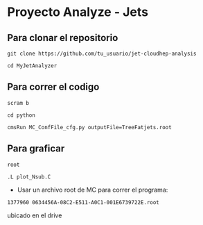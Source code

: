 # Proyecto Analyze - Jets
## Para clonar el repositorio

```git clone https://github.com/tu_usuario/jet-cloudhep-analysis```


```cd MyJetAnalyzer```

## Para correr el codigo

```scram b```

```cd python```

```cmsRun MC_ConfFile_cfg.py outputFile=TreeFatjets.root```


## Para graficar

```root```

```.L plot_Nsub.C```


* Usar un archivo root de MC para correr el programa:

```1377960 0634456A-08C2-E511-A0C1-001E6739722E.root```

ubicado en el drive


